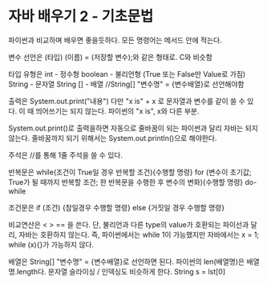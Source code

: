 자바 배우기 2 - 기초문법
==========================
파이썬과 비교하며 배우면 좋을듯하다.
모든 명령어는 메서드 안에 적는다.


변수 선언은
(타입) (이름) = (저장할 변수);와 같은 형태로. C와 비슷함


타입 유형은
int - 정수형
boolean - 불리언형 (True 또는 False만 Value로 가짐)
String - 문자열
String [] - 배열 //String[] "변수명" = {변수배열}로 선언해야함


출력은
System.out.print("내용")
다만 "x is" + x 로 문자열과 변수를 같이 쓸 수 있다. 이 때 띄어쓰기는 되지 않는다. 파이썬의 "x is", x와 다른 부분.

System.out.print()로 출력을하면 자동으로 줄바꿈이 되는 파이썬과 달리 자바는 되지 않는다.
줄바꿈까지 되기 위해서는 System.out.println()으로 해야한다.


주석은
//를 통해 1줄 주석을 쓸 수 있다.


반복문은
while(조건이 True일 경우 반복할 조건){수행할 명령}
for (변수이 초기값; True가 될 때까지 반복할 조건; 한 반복문을 수행한 후 변수의 변화){수행할 명령}
do-while 


조건문은
if (조건) {참일경우 수행할 명령}
else {거짓일 경우 수행할 명령}


비교연산은
< > == 을 쓴다.
단, 불리언과 다른 type의 value가 호환되는 파이선과 달리, 자바는 호환하지 않는다.
즉, 파이썬에서는 while 1이 가능했지만 자바에서는
x = 1;
while (x){}가 가능하지 않다.


배열은
String[] "변수명" = {변수배열}로 선언하면 된다.
파이썬의 len(배열명)은 배열명.length다.
문자열 슬라이싱 / 인덱싱도 비슷하게 한다.
String s = lst[0]